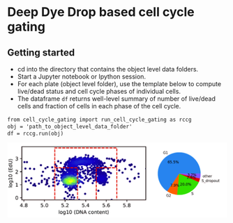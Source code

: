 # Deep Dye Drop based cell cycle gating

## Getting started
* cd into the directory that contains the object level data folders. 
* Start a Jupyter notebook or Ipython session.
* For each plate (object level folder), use the template below to compute live/dead status and cell cycle phases of individual cells.
* The dataframe `df` returns well-level summary of number of live/dead cells and fraction of cells in each phase of the cell cycle.
``` 
from cell_cycle_gating import run_cell_cycle_gating as rccg
obj = 'path_to_object_level_data_folder'
df = rccg.run(obj)
```    

![Alt text](example_plots/example_plot.jpg?raw=true "Title")
